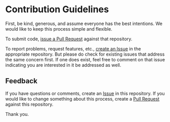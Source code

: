 # Contribution Guidelines

First, be kind, generous, and assume everyone has the best intentions.
We would like to keep this process simple and flexible.

To submit code, [issue a Pull Request][ghpr] against that repository.

[ghpr]: https://help.github.com/articles/using-pull-requests/ (GitHub Help: Using Pull Requests)

To report problems, request features, etc., [create an Issue][ghissue]
in the appropriate repository.  But please do check for existing
issues that address the same concern first.  If one does exist, feel
free to comment on that issue indicating you are interested in it be
addressed as well.

[ghissue]: https://help.github.com/articles/creating-an-issue/ (GitHub Help: Create an Issue)

## Feedback

If you have questions or comments, create an [Issue][issue] in this
repository.  If you would like to change something about this process,
create a [Pull Request][pr] against this repository.

[issue]: https://github.com/MonsantoCo/standards/issues (MonsantoCo Standards Issues)
[pr]: https://github.com/MonsantoCo/standards/pulls (MonsantoCo Standards Pull Requests)

Thank you.
